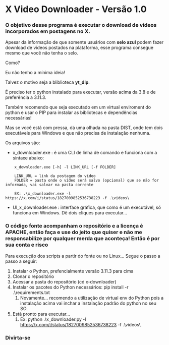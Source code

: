 # X Video Downloader -  Versão 1.0

### O objetivo desse programa é executar o download de vídeos incorporados em postagens no X.

Apesar da informação de que somente usuários com **selo azul** podem fazer download de vídeos postados na plataforma, esse programa consegue mesmo que você não tenha o selo. 

Como? 

Eu não tenho a mínima ideia!

Talvez o motivo seja a bliblioteca **yt_dlp**.

É preciso ter o python instalado para executar, versão acima da 3.8 e de preferência a 3.11.3.

Também recomendo que seja executado em um virtual enviroment do python e usar o PIP para instalar as bibliotecas e dependências necessárias!

Mas se você está com pressa, dá uma olhada na pasta DIST, onde tem dois executáveis para Windows e que não precisa de instalação nenhuma.

Os arquivos são:

- x_downloader.exe : é uma CLI de linha de comando e funciona com a sintaxe abaixo:
```
    x_downloader.exe [-h] -l LINK_URL [-f FOLDER]

    LINK_URL = link da postagem do vídeo
    FOLDER = pasta onde o vídeo será salvo (opcional) que se não for informada, vai salvar na pasta corrente

    EX: .\x_downloader.exe -l https://x.com/i/status/1827009852536738223 -f .\videos\
```

- UI_x_downloader.exe : interface gráfica, que como é um executável, só funciona em Windows. Dê dois cliques para executar...

### O código fonte acompanham o repositório e a licença é APACHE, então faça e use do jeito que quiser e não me responsabilize por qualquer merda que aconteça! Então é por sua conta e risco

Para execução dos scripts a partir do fonte ou no Linux... Segue o passo a passo a seguir:

1. Instalar o Python, prefencialmente versão 3.11.3 para cima
2. Clonar o repositório
3. Acessar a pasta do repositório (cd x-downloader)
4. Instalar os pacotes do Python necessários: pip install -r .\requirements.txt 
   1. Novamente... recomendo a utilização de virtual env do Python pois a instalação acima vai inchar a instalação padrão do python no seu SO.
5. Está pronto para executar...
   1. Ex:  python .\x_downloader.py -l https://x.com/i/status/1827009852536738223 -f .\videos\
   

### Divirta-se

